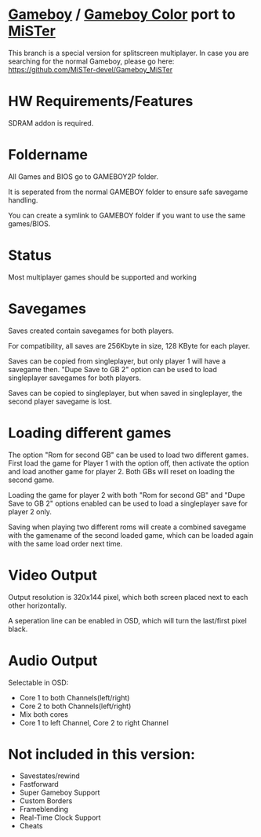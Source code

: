 # [Gameboy](https://en.wikipedia.org/wiki/Game_Boy)  / [Gameboy Color](https://en.wikipedia.org/wiki/Game_Boy_Color) port to [MiSTer](https://github.com/MiSTer-devel/Main_MiSTer/wiki)

This branch is a special version for splitscreen multiplayer.
In case you are searching for the normal Gameboy, please go here:
https://github.com/MiSTer-devel/Gameboy_MiSTer

# HW Requirements/Features
SDRAM addon is required.

# Foldername
All Games and BIOS go to GAMEBOY2P folder. 

It is seperated from the normal GAMEBOY folder to ensure safe savegame handling.

You can create a symlink to GAMEBOY folder if you want to use the same games/BIOS.

# Status
Most multiplayer games should be supported and working

# Savegames
Saves created contain savegames for both players. 

For compatibility, all saves are 256Kbyte in size, 128 KByte for each player.

Saves can be copied from singleplayer, but only player 1 will have a savegame then. "Dupe Save to GB 2" option can be used to load singleplayer savegames for both players.

Saves can be copied to singleplayer, but when saved in singleplayer, the second player savegame is lost.

# Loading different games
The option "Rom for second GB" can be used to load two different games. First load the game for Player 1 with the option off, then activate the option and load another game for player 2. Both GBs will reset on loading the second game.

Loading the game for player 2 with both "Rom for second GB" and "Dupe Save to GB 2" options enabled can be used to load a singleplayer save for player 2 only.

Saving when playing two different roms will create a combined savegame with the gamename of the second loaded game, which can be loaded again with the same load order next time.

# Video Output
Output resolution is 320x144 pixel, which both screen placed next to each other horizontally.

A seperation line can be enabled in OSD, which will turn the last/first pixel black.

# Audio Output
Selectable in OSD:
- Core 1 to both Channels(left/right)
- Core 2 to both Channels(left/right)
- Mix both cores
- Core 1 to left Channel, Core 2 to right Channel

# Not included in this version:
- Savestates/rewind
- Fastforward
- Super Gameboy Support
- Custom Borders
- Frameblending
- Real-Time Clock Support
- Cheats